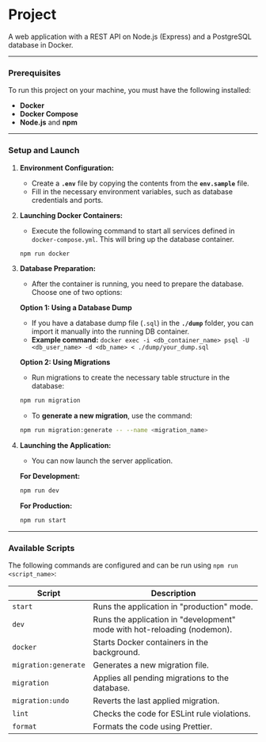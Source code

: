 # Project

A web application with a REST API on Node.js (Express) and a PostgreSQL database in Docker.

---

### Prerequisites

To run this project on your machine, you must have the following installed:
* **Docker**
* **Docker Compose**
* **Node.js** and **npm**

---

### Setup and Launch

1.  **Environment Configuration:**
    * Create a **`.env`** file by copying the contents from the **`env.sample`** file.
    * Fill in the necessary environment variables, such as database credentials and ports.

2.  **Launching Docker Containers:**
    * Execute the following command to start all services defined in `docker-compose.yml`. This will bring up the database container.
    ```bash
    npm run docker
    ```

3.  **Database Preparation:**
    * After the container is running, you need to prepare the database. Choose one of two options:

    **Option 1: Using a Database Dump**
    * If you have a database dump file (`.sql`) in the **`./dump`** folder, you can import it manually into the running DB container.
    * **Example command:** `docker exec -i <db_container_name> psql -U <db_user_name> -d <db_name> < ./dump/your_dump.sql`

    **Option 2: Using Migrations**
    * Run migrations to create the necessary table structure in the database:
    ```bash
    npm run migration
    ```
    * To **generate a new migration**, use the command:
    ```bash
    npm run migration:generate -- --name <migration_name>
    ```

4.  **Launching the Application:**
    * You can now launch the server application.

    **For Development:**
    ```bash
    npm run dev
    ```

    **For Production:**
    ```bash
    npm run start
    ```

---

### Available Scripts

The following commands are configured and can be run using `npm run <script_name>`:

| Script               | Description                                                          |
| -------------------- | -------------------------------------------------------------------- |
| `start`              | Runs the application in "production" mode.                           |
| `dev`                | Runs the application in "development" mode with hot-reloading (nodemon). |
| `docker`             | Starts Docker containers in the background.                          |
| `migration:generate` | Generates a new migration file.                                      |
| `migration`          | Applies all pending migrations to the database.                      |
| `migration:undo`     | Reverts the last applied migration.                                  |
| `lint`               | Checks the code for ESLint rule violations.                          |
| `format`             | Formats the code using Prettier.                                     |
